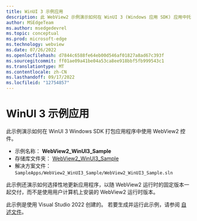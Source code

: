 ```yaml
---
title: WinUI 3 示例应用
description: 此 WebView2 示例演示如何在 WinUI 3 (Windows 应用 SDK) 应用中托管 WebView2 控件。
author: MSEdgeTeam
ms.author: msedgedevrel
ms.topic: conceptual
ms.prod: microsoft-edge
ms.technology: webview
ms.date: 07/26/2022
ms.openlocfilehash: d7844c6588fe64eb00d546af01827a8ad67c393f
ms.sourcegitcommit: ff01ae09a41be04a53ca8ee918bbf5fb999543c1
ms.translationtype: MT
ms.contentlocale: zh-CN
ms.lasthandoff: 09/17/2022
ms.locfileid: "12754857"
---
```

# <a name="winui-3-sample-app"></a>WinUI 3 示例应用

此示例演示如何在 WinUI 3 Windows SDK 打包应用程序中使用 WebView2 控件。

* 示例名称： **WebView2_WinUI3_Sample**
* 存储库文件夹： [WebView2_WinUI3_Sample](https://github.com/MicrosoftEdge/WebView2Samples/tree/main/SampleApps/WebView2_WinUI3_Sample)
* 解决方案文件： `SampleApps/WebView2_WinUI3_Sample/WebView2_WinUI3_Sample.sln`

此示例还演示如何选择性地更新应用程序，以随 WebView2 运行时的固定版本一起交付，而不是使用用户计算机上安装的 WebView2 运行时版本。

此示例是使用 Visual Studio 2022 创建的。  若要生成并运行此示例，请参阅 [自述文件](https://github.com/MicrosoftEdge/WebView2Samples/tree/main/SampleApps/WebView2_WinUI3_Sample#readme)。

<!-- 1. In Visual Studio 2022, open the solution file.

   A message might appear: "This project is targeting a version of .NET which is not installed."

   ![This project is targeting a version of .NET which is not installed](./webview2-3winui3-sample-images/dotnet-version-not-installed.png)

1. Click the **Install** link.  The **Visual Studio Installer** window opens:

   ![Visual Studio Installer window to install the .NET 5.0 Runtime](./webview2-3winui3-sample-images/dotnet5-out-of-support.png)

1. Follow the prompts.  The .NET Runtime is installed.  Visual Studio opens and displays two projects:

   ![Initial solution opened](./webview2-3winui3-sample-images/initial-solution-opened.png) 

1. Press `F5`.  A dialog might open, saying "There were deployment errors.  Continue?"  Click the **No** button.

1. Right-click the **WebView2_WinUI3_Sample** project, and then select **Debug > Start New Instance**. -->
